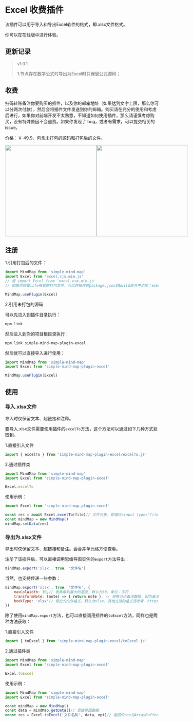 # Excel 收费插件

该插件可以用于导入和导出Excel软件的格式，即.xlsx文件格式。

你可以在在线版中进行体验。

## 更新记录

> v1.0.1
>
> 1.节点存在数学公式时导出为Excel时只保留公式源码；

## 收费

扫码转账备注你要购买的插件，以及你的邮箱地址（如果达到文字上限，那么你可以分两次付款），然后会将插件文件发送到你的邮箱。购买请在充分的使用和考虑后进行，如果你对前端开发不太熟悉，不知道如何使用插件，那么请谨慎考虑购买，没有特殊原因不会退费。如果你发现了 bug，或者有需求，可以提交相关的 issue。

价格：￥ 49.9，包含未打包的源码和打包后的文件。

<p style="display:flex;align-items: flex-end;">

<img src="../assets/img/alipay.jpg" style="width: 300px" />
<img src="../assets/img/wechat.jpg" style="width: 300px" />

</p>

## 注册

1.引用打包后的文件：

```js
import MindMap from 'simple-mind-map'
import Excel from 'excel.cjs.min.js'
// 或 import Excel from 'excel.esm.min.js'
// 如果你想要iife格式的打包文件，可以在插件的package.json的build命令中添加：esbuild ./index.js --bundle --minify --external:buffer --format=iife --outfile=./dist/xxx.iife.min.js --global-name=xxx，然后再执行一次npm run build即可生成

MindMap.usePlugin(Excel)
```

2.引用未打包的源码

可以先进入到插件目录执行：

```bash
npm link
```

然后进入到你的项目根目录执行：

```bash
npm link simple-mind-map-plugin-excel
```

然后就可以直接导入进行使用：

```js
import MindMap from 'simple-mind-map'
import Excel from 'simple-mind-map-plugin-excel'

MindMap.usePlugin(Excel)
```

## 使用

### 导入.xlsx文件

导入时仅保留文本、超链接和注释。

要导入.xlsx文件需要使用插件的`excelTo`方法，这个方法可以通过如下几种方式获取到。

1.直接引入文件

```js
import { excelTo } from 'simple-mind-map-plugin-excel/excelTo.js'
```

2.通过插件类

```js
import MindMap from 'simple-mind-map'
import Excel from 'simple-mind-map-plugin-excel'

Excel.excelTo
```

使用示例：

```js
import Excel from 'simple-mind-map-plugin-excel'

const res = await Excel.excelTo(file)// 文件对象，即通过<input type="file">获取到的
const mindMap = new MindMap()
mindMap.setData(res)
```

### 导出为.xlsx文件

导出时仅保留文本、超链接和备注。会合并单元格方便查看。

注册了该插件后，可以直接调用思维导图实例的`export`方法导出：

```js
mindMap.export('xlsx', true, '文件名')
```

当然，也支持传递一些参数：

```js
mindMap.export('xlsx', true, '文件名', {
    maxColWidth: 30,// 表格每列最大的宽度，默认为30，单位：字符
    transformNote: (note) => { return note }, // 转换节点备注数据，因为备注数据不限制格式，你可能使用markdown，或者html，所以可以在这里进行转换，需要返回处理后的备注字符串
    bookType: 'xlsx'// 导出的文件格式，默认为xlsx，其他支持的格式请参考：https://docs.sheetjs.com/docs/api/write-options#supported-output-formats。
})
```

除了使用`mindMap.export`方法，也可以直接调用插件的`toExcel`方法，同样也是两种方法获取：

1.直接引入文件

```js
import { toExcel } from 'simple-mind-map-plugin-excel/toExcel.js'
```

2.通过插件类

```js
import MindMap from 'simple-mind-map'
import Excel from 'simple-mind-map-plugin-excel'

Excel.toExcel
```

使用示例：

```js
import MindMap from 'simple-mind-map'
import Excel from 'simple-mind-map-plugin-excel'

const mindMap = new MindMap()
const data = mindMap.getData()// 思维导图数据
const res = Excel.toExcel('文件名称', data, opt)// 返回的res为ArrayBuffer格式的数据
```
